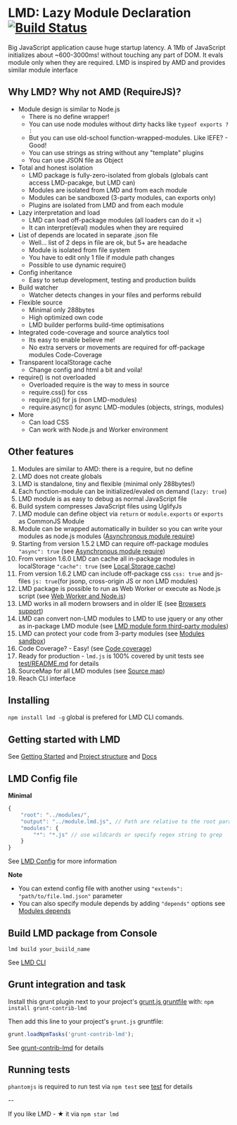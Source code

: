# LMD: Lazy Module Declaration [![Build Status](https://secure.travis-ci.org/azproduction/lmd.png?branch=master)](http://travis-ci.org/azproduction/lmd)

Big JavaScript application cause huge startup latency. A 1Mb of JavaScript initializes about ~600-3000ms! without
touching any part of DOM. It evals module only when they are required.
LMD is inspired by AMD and provides similar module interface

## Why LMD? Why not AMD (RequireJS)?

 - Module design is similar to Node.js
   - There is no define wrapper!
   - You can use node modules without dirty hacks like `typeof exports ? :`
   - But you can use old-school function-wrapped-modules. Like IEFE? - Good!
   - You can use strings as string without any "template" plugins
   - You can use JSON file as Object
 - Total and honest isolation
   - LMD package is fully-zero-isolated from globals (globals cant access LMD-pacakge, but LMD can)
   - Modules are isolated from LMD and from each module
   - Modules can be sandboxed (3-party modules, can exports only)
   - Plugins are isolated from LMD and from each module
 - Lazy interpretation and load
   - LMD can load off-package modules (all loaders can do it =)
   - It can interpret(eval) modules when they are required
 - List of depends are located in separate .json file
   - Well... list of 2 deps in file are ok, but 5+ are headache
   - Module is isolated from file system
   - You have to edit only 1 file if module path changes
   - Possible to use dynamic require()
 - Config inheritance
   - Easy to setup development, testing and production builds
 - Build watcher
   - Watcher detects changes in your files and performs rebuild
 - Flexible source
   - Minimal only 288bytes
   - High optimized own code
   - LMD builder performs build-time optimisations
 - Integrated code-coverage and source analytics tool
   - Its easy to enable believe me!
   - No extra servers or movements are required for off-package modules Code-Coverage
 - Transparent localStorage cache
   - Change config and html a bit and voila!
 - require() is not overloaded
   - Overloaded require is the way to mess in source
   - require.css() for css
   - require.js() for js (non LMD-modules)
   - require.async() for async LMD-modules (objects, strings, modules)
 - More
   - Can load CSS
   - Can work with Node.js and Worker environment

## Other features

1. Modules are similar to AMD: there is a require, but no define
2. LMD does not create globals
3. LMD is standalone, tiny and flexible (minimal only 288bytes!)
4. Each function-module can be initialized/evaled on demand (`lazy: true`)
5. LMD module is as easy to debug as normal JavaScript file
6. Build system compresses JavaScript files using UglifyJs
7. LMD module can define object via `return` or `module.exports` or `exports` as CommonJS Module
8. Module can be wrapped automatically in builder so you can write your modules as node.js modules
([Asynchronous module require](https://github.com/azproduction/lmd/blob/master/docs/plugins_usage.md#asynchronous-module-require))
9. Starting from version 1.5.2 LMD can require off-package modules `"async": true`
(see [Asynchronous module require](https://github.com/azproduction/lmd/blob/master/docs/plugins_usage.md#asynchronous-module-require))
10. From version 1.6.0 LMD can cache all in-package modules in localStorage `"cache": true`
(see [Local Storage cache](https://github.com/azproduction/lmd/blob/master/docs/plugins_usage.md#local-storage-cache))
11. From version 1.6.2 LMD can include off-package css `css: true` and js-files `js: true`(for jsonp, cross-origin JS or non LMD modules)
12. LMD package is possible to run as Web Worker or execute as Node.js script
(see [Web Worker and Node.js](https://github.com/azproduction/lmd/blob/master/docs/plugins_usage.md#web-worker-and-nodejs))
13. LMD works in all modern browsers and in older IE
(see [Browsers support](https://github.com/azproduction/lmd/blob/master/docs/plugins_usage.md#browsers-support))
14. LMD can convert non-LMD modules to LMD to use jquery or any other as in-package LMD module
(see [LMD module form third-party modules](https://github.com/azproduction/lmd/blob/master/docs/modules_options.md#lmd-module-form-third-party-modules))
15. LMD can protect your code from 3-party modules (see [Modules sandbox](https://github.com/azproduction/lmd/blob/master/docs/modules_options.md#modules-sandbox))
16. Code Coverage? - Easy! (see [Code coverage](https://github.com/azproduction/lmd/blob/master/docs/code_coverage_and_stats.md))
17. Ready for production - `lmd.js` is 100% covered by unit tests see [test/README.md](/azproduction/lmd/tree/master/test) for details
18. SourceMap for all LMD modules (see [Source map](https://github.com/azproduction/lmd/blob/master/docs/source_map.md))
19. Reach CLI interface

## Installing

`npm install lmd -g` global is prefered for LMD CLI comands.

## Getting started with LMD

See [Getting Started](https://github.com/azproduction/lmd/blob/master/docs/getting_started.md) and
[Project structure](https://github.com/azproduction/lmd/blob/master/docs/project_structure.md)
and [Docs](https://github.com/azproduction/lmd/tree/master/docs)

## LMD Config file

**Minimal**

```javascript
{
    "root": "../modules/",
    "output": "../module.lmd.js", // Path are relative to the root parameter
    "modules": {
        "*": "*.js" // use wildcards or specify regex string to grep
    }
}
```

See [LMD Config](https://github.com/azproduction/lmd/blob/master/docs/lmd_config.md) for more information

**Note**

 - You can extend config file with another using `"extends": "path/to/file.lmd.json"` parameter
 - You can also specify module depends by adding `"depends"` options see [Modules depends](https://github.com/azproduction/lmd/blob/master/docs/modules_options.md#modules-depends)

## Build LMD package from Console

`lmd build your_buiild_name`

See [LMD CLI](https://github.com/azproduction/lmd/blob/master/docs/cli.md)

## Grunt integration and task

Install this grunt plugin next to your project's [grunt.js gruntfile](https://github.com/gruntjs/grunt/blob/master/docs/getting_started.md) with: `npm install grunt-contrib-lmd`

Then add this line to your project's `grunt.js` gruntfile:

```javascript
grunt.loadNpmTasks('grunt-contrib-lmd');
```

See [grunt-contrib-lmd](https://github.com/azproduction/grunt-contrib-lmd) for details

## Running tests

`phantomjs` is required to run test via `npm test` see [test](/azproduction/lmd/tree/master/test) for details

--

If you like LMD - ★ it via `npm star lmd`

